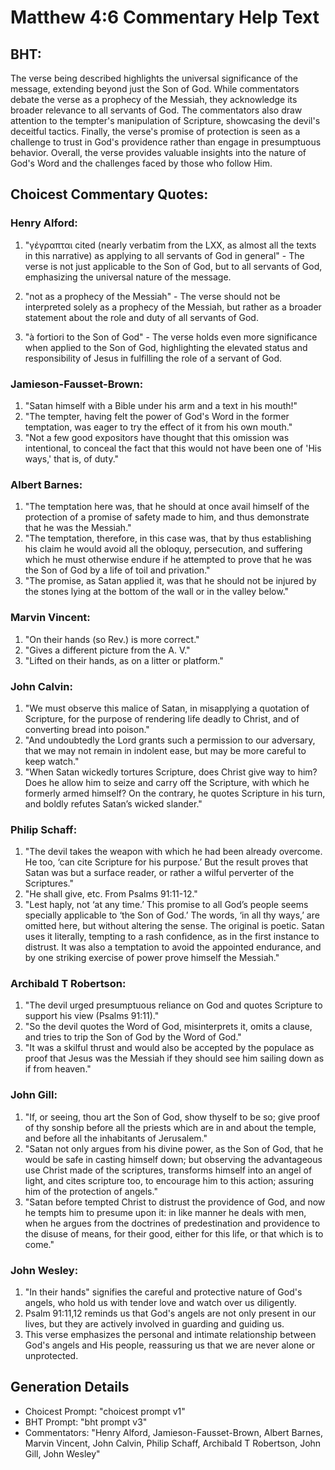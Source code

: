 # Matthew 4:6 Commentary Help Text

## BHT:
The verse being described highlights the universal significance of the message, extending beyond just the Son of God. While commentators debate the verse as a prophecy of the Messiah, they acknowledge its broader relevance to all servants of God. The commentators also draw attention to the tempter's manipulation of Scripture, showcasing the devil's deceitful tactics. Finally, the verse's promise of protection is seen as a challenge to trust in God's providence rather than engage in presumptuous behavior. Overall, the verse provides valuable insights into the nature of God's Word and the challenges faced by those who follow Him.

## Choicest Commentary Quotes:
### Henry Alford:
1. "γέγραπται cited (nearly verbatim from the LXX, as almost all the texts in this narrative) as applying to all servants of God in general" - The verse is not just applicable to the Son of God, but to all servants of God, emphasizing the universal nature of the message.

2. "not as a prophecy of the Messiah" - The verse should not be interpreted solely as a prophecy of the Messiah, but rather as a broader statement about the role and duty of all servants of God.

3. "à fortiori to the Son of God" - The verse holds even more significance when applied to the Son of God, highlighting the elevated status and responsibility of Jesus in fulfilling the role of a servant of God.

### Jamieson-Fausset-Brown:
1. "Satan himself with a Bible under his arm and a text in his mouth!"
2. "The tempter, having felt the power of God's Word in the former temptation, was eager to try the effect of it from his own mouth."
3. "Not a few good expositors have thought that this omission was intentional, to conceal the fact that this would not have been one of 'His ways,' that is, of duty."

### Albert Barnes:
1. "The temptation here was, that he should at once avail himself of the protection of a promise of safety made to him, and thus demonstrate that he was the Messiah."
2. "The temptation, therefore, in this case was, that by thus establishing his claim he would avoid all the obloquy, persecution, and suffering which he must otherwise endure if he attempted to prove that he was the Son of God by a life of toil and privation."
3. "The promise, as Satan applied it, was that he should not be injured by the stones lying at the bottom of the wall or in the valley below."

### Marvin Vincent:
1. "On their hands (so Rev.) is more correct." 
2. "Gives a different picture from the A. V." 
3. "Lifted on their hands, as on a litter or platform."

### John Calvin:
1. "We must observe this malice of Satan, in misapplying a quotation of Scripture, for the purpose of rendering life deadly to Christ, and of converting bread into poison."
2. "And undoubtedly the Lord grants such a permission to our adversary, that we may not remain in indolent ease, but may be more careful to keep watch."
3. "When Satan wickedly tortures Scripture, does Christ give way to him? Does he allow him to seize and carry off the Scripture, with which he formerly armed himself? On the contrary, he quotes Scripture in his turn, and boldly refutes Satan’s wicked slander."

### Philip Schaff:
1. "The devil takes the weapon with which he had been already overcome. He too, ‘can cite Scripture for his purpose.’ But the result proves that Satan was but a surface reader, or rather a wilful perverter of the Scriptures."
2. "He shall give, etc. From Psalms 91:11-12."
3. "Lest haply, not ‘at any time.’ This promise to all God’s people seems specially applicable to ‘the Son of God.’ The words, ‘in all thy ways,’ are omitted here, but without altering the sense. The original is poetic. Satan uses it literally, tempting to a rash confidence, as in the first instance to distrust. It was also a temptation to avoid the appointed endurance, and by one striking exercise of power prove himself the Messiah."

### Archibald T Robertson:
1. "The devil urged presumptuous reliance on God and quotes Scripture to support his view (Psalms 91:11)."
2. "So the devil quotes the Word of God, misinterprets it, omits a clause, and tries to trip the Son of God by the Word of God."
3. "It was a skilful thrust and would also be accepted by the populace as proof that Jesus was the Messiah if they should see him sailing down as if from heaven."

### John Gill:
1. "If, or seeing, thou art the Son of God, show thyself to be so; give proof of thy sonship before all the priests which are in and about the temple, and before all the inhabitants of Jerusalem." 
2. "Satan not only argues from his divine power, as the Son of God, that he would be safe in casting himself down; but observing the advantageous use Christ made of the scriptures, transforms himself into an angel of light, and cites scripture too, to encourage him to this action; assuring him of the protection of angels."
3. "Satan before tempted Christ to distrust the providence of God, and now he tempts him to presume upon it: in like manner he deals with men, when he argues from the doctrines of predestination and providence to the disuse of means, for their good, either for this life, or that which is to come."

### John Wesley:
1. "In their hands" signifies the careful and protective nature of God's angels, who hold us with tender love and watch over us diligently.
2. Psalm 91:11,12 reminds us that God's angels are not only present in our lives, but they are actively involved in guarding and guiding us.
3. This verse emphasizes the personal and intimate relationship between God's angels and His people, reassuring us that we are never alone or unprotected.


## Generation Details
- Choicest Prompt: "choicest prompt v1"
- BHT Prompt: "bht prompt v3"
- Commentators: "Henry Alford, Jamieson-Fausset-Brown, Albert Barnes, Marvin Vincent, John Calvin, Philip Schaff, Archibald T Robertson, John Gill, John Wesley"
